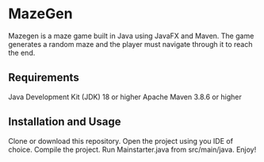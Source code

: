 # MazeGen
Mazegen is a maze game built in Java using JavaFX and Maven. The game generates a random maze and the player must navigate through it to reach the end.

## Requirements
Java Development Kit (JDK) 18 or higher
Apache Maven 3.8.6 or higher

## Installation and Usage
Clone or download this repository.
Open the project using you IDE of choice.
Compile the project.
Run Mainstarter.java from src/main/java.
Enjoy!
